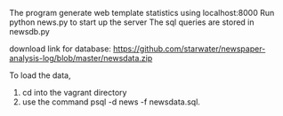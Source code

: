 The program generate web template statistics using localhost:8000
Run python news.py to start up the server
The sql queries are stored in newsdb.py

download link for database:
https://github.com/starwater/newspaper-analysis-log/blob/master/newsdata.zip

To load the data,
1. cd into the vagrant directory
2. use the command psql -d news -f newsdata.sql.
